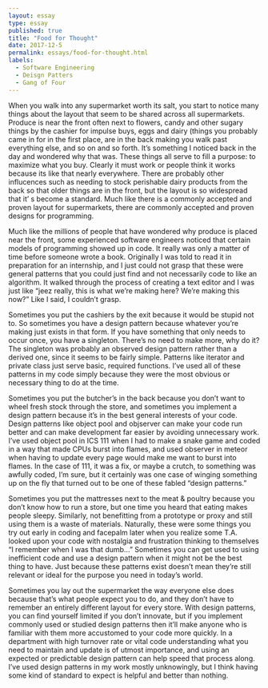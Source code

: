```yaml
---
layout: essay
type: essay
published: true
title: "Food for Thought"
date: 2017-12-5
permalink: essays/food-for-thought.html
labels:
  - Software Engineering
  - Deisgn Patters
  - Gang of Four
---
```


When you walk into any supermarket worth its salt, you start to notice many things about the layout that seem to be shared across all supermarkets. Produce is near the front often next to flowers, candy and other sugary things by the cashier for impulse buys, eggs and dairy (things you probably came in for in the first place, are in the back making you walk past everything else, and so on and so forth. It’s something I noticed back in the day and wondered why that was. These things all serve to fill a purpose: to maximize what you buy. Clearly it must work or people think it works because its like that nearly everywhere. There are probably other influcences such as needing to stock perishable dairy products from the back so that older things are in the front, but the layout is so widespread that it’ s become a standard. Much like there is a commonly accepted and proven layout for supermarkets, there are commonly accepted and proven designs for programming. 

Much like the millions of people that have wondered why produce is placed near the front, some experienced software engineers noticed that certain models of programming showed up in code. It really was only a matter of time before someone wrote a book. Originally I was told to read it in preparation for an internship, and I just could not grasp that these were general patterns that you could just find and not necessarily code to like an algorithm. It walked through the process of creating a text editor and I was just like “jeez really, this is what we’re making here? We’re making this now?” Like I said, I couldn’t grasp.

Sometimes you put the cashiers by the exit because it would be stupid not to. So sometimes you have a design pattern because whatever you’re making just exists in that form. If you have something that only needs to occur once, you have a singleton. There’s no need to make more, why do it? The singleton was probably an observed design pattern rather than a derived one, since it seems to be fairly simple. Patterns like iterator and private class just serve basic, required functions. I’ve used all of these patterns in my code simply because they were the most obvious or necessary thing to do at the time.

Sometimes you put the butcher’s in the back because you don’t want to wheel fresh stock through the store, and sometimes you implement a design pattern because it’s in the best general interests of your code. Design patterns like object pool and objserver can make your code run better and can make development far easier by avoiding unnecessary work. I’ve used object pool in ICS 111 when I had to make a snake game and coded in a way that made CPUs burst into flames, and used observer in meteor when having to update every page would make me want to burst into flames. In the case of 111, it was a fix, or maybe a crutch, to something was awfully coded, I’m sure, but it certainly was one case of winging something up on the fly that turned out to be one of these fabled “design patterns.”


Sometimes you put the mattresses next to the meat & poultry because you don’t know how to run a store, but one time you heard that eating makes people sleepy. Similarly, not benefitting from a prototype or proxy and still using them is a waste of materials. Naturally, these were some things you try out early in coding and facepalm later when you realize some T.A. looked upon your code with nostalgia and frustration thinking to themselves “I remember when I was that dumb...” Sometimes you can get used to using inefficient code and use a design pattern when it might not be the best thing to have. Just because these patterns exist doesn’t mean they’re still relevant or ideal for the purpose you need in today’s world. 

Sometimes you lay out the supermarket the way everyone else does because that’s what people expect you to do, and they don’t have to remember an entirely different layout for every store. With design patterns, you can find yourself limited if you don’t innovate, but if you implement commonly used or studied design patterns then it’ll make anyone who is familiar with them more accustomed to your code more quickly. In a department with high turnover rate or vital code understanding what you need to maintain and update is of utmost importance, and using an expected or predictable design pattern can help speed that process along. I’ve used design patterns in my work mostly unknowingly, but I think having some kind of standard to expect is helpful and better than nothing. 
